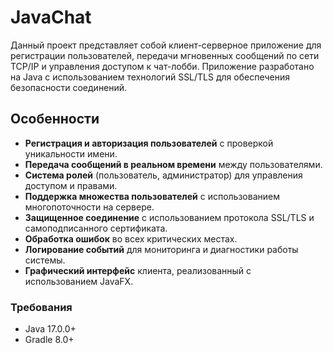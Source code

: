 # JavaChat

Данный проект представляет собой клиент-серверное приложение для регистрации пользователей, передачи мгновенных сообщений по сети TCP/IP и управления доступом к чат-лобби. Приложение разработано на Java с использованием технологий SSL/TLS для обеспечения безопасности соединений.

## Особенности

- **Регистрация и авторизация пользователей** с проверкой уникальности имени.
- **Передача сообщений в реальном времени** между пользователями.
- **Система ролей** (пользователь, администратор) для управления доступом и правами.
- **Поддержка множества пользователей** с использованием многопоточности на сервере.
- **Защищенное соединение** с использованием протокола SSL/TLS и самоподписанного сертификата.
- **Обработка ошибок** во всех критических местах.
- **Логирование событий** для мониторинга и диагностики работы системы.
- **Графический интерфейс** клиента, реализованный с использованием JavaFX.

### Требования

- Java 17.0.0+
- Gradle 8.0+
